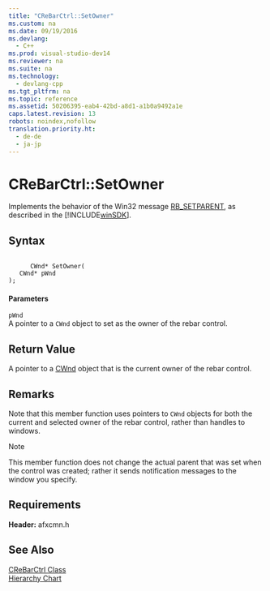 ```yaml
---
title: "CReBarCtrl::SetOwner"
ms.custom: na
ms.date: 09/19/2016
ms.devlang: 
  - C++
ms.prod: visual-studio-dev14
ms.reviewer: na
ms.suite: na
ms.technology: 
  - devlang-cpp
ms.tgt_pltfrm: na
ms.topic: reference
ms.assetid: 50206395-eab4-42bd-a8d1-a1b0a9492a1e
caps.latest.revision: 13
robots: noindex,nofollow
translation.priority.ht: 
  - de-de
  - ja-jp
---
```

# CReBarCtrl::SetOwner
Implements the behavior of the Win32 message [RB_SETPARENT](http://msdn.microsoft.com/library/windows/desktop/bb774522), as described in the [!INCLUDE[winSDK](../vs140/includes/winSDK_md.md)].  
  
## Syntax  
  
```  
  
      CWnd* SetOwner(  
   CWnd* pWnd   
);  
```  
  
#### Parameters  
 `pWnd`  
 A pointer to a `CWnd` object to set as the owner of the rebar control.  
  
## Return Value  
 A pointer to a [CWnd](../vs140/CWnd-Class.md) object that is the current owner of the rebar control.  
  
## Remarks  
 Note that this member function uses pointers to `CWnd` objects for both the current and selected owner of the rebar control, rather than handles to windows.  
  
> [!NOTE]
>  This member function does not change the actual parent that was set when the control was created; rather it sends notification messages to the window you specify.  
  
## Requirements  
 **Header:** afxcmn.h  
  
## See Also  
 [CReBarCtrl Class](../vs140/CReBarCtrl-Class.md)   
 [Hierarchy Chart](../vs140/Hierarchy-Chart.md)